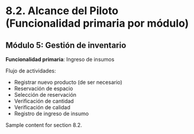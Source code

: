 # 8.2. Alcance del Piloto (Funcionalidad primaria por módulo)


## Módulo 5: Gestión de inventario
**Funcionalidad primaria**: Ingreso de insumos

Flujo de actividades:
- Registrar nuevo producto (de ser necesario)
- Reservación de espacio
- Selección de reservación
- Verificación de cantidad
- Verificación de calidad
- Registro de ingreso de insumo



Sample content for section 8.2.
